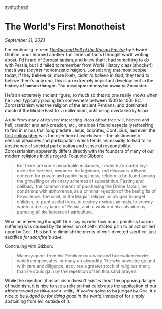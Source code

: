 <svelte:head>

  <title>The World's First Monotheist</title>
  <meta name="description" content="Zoroaster founded the world's first monotheistic religion, thereby opening a new chapter in world history." />
</svelte:head>

# The World's First Monotheist

_September 21, 2023_

I'm continuing to read [_Decline and Fall of the Roman Empire_](https://www.amazon.com/Decline-Empire-Volumes-Everymans-Library/dp/0307700763/ref=sr_1_5?crid=1G5JJM2BIH17N&keywords=decline+and+fall+of+the+roman+empire&qid=1695350465&sprefix=decline+and+%2Caps%2C85&sr=8-5&ufe=app_do%3Aamzn1.fos.f5122f16-c3e8-4386-bf32-63e904010ad0) by Edward Gibbon, and I learned another fun series of facts I thought worth writing about. I'd heard of [Zoroastrianism](https://en.wikipedia.org/wiki/Zoroastrianism), and knew that it had something to do with Persia, but I'd failed to remember from World History class (shocker!) that it was _the first_ monotheistic religion. Considering that most people today, if they believe or, more likely, _claim to believe_ in God, they tend to believe there's only _one_, this is an extremely important development in the history of human thought. The development may be owed to Zoroaster.

He's an extremely ancient figure, so much so that no one really knows when he lived, typically placing him somewhere between 1500 to 1000 BC. Zoroastrianism was the religion of the ancient Persians, and dominated much of the Middle East for a millennium, until being overtaken by Islam.

Aside from many of its very interesting ideas about free will, heaven and hell, creation and anti-creation, etc., one idea I found especially refreshing to find in minds that _long_ predate Jesus, Socrates, Confucius, and even the [first philosopher](https://en.wikipedia.org/wiki/Thales_of_Miletus) was the rejection of asceticism -- the abstinence of sensual pleasures and participation which tends _necessarily_ to lead to an abstinence of societal participation and sense of responsibility. Zoroastrianism apparently differs directly with the founders of many of our modern religions in this regard. To quote Gibbon:

> But there are some remarkable instances, in which Zoroaster lays aside the prophet, assumes the legislator, and discovers a liberal concern for private and public happiness, seldom to be found among the grovelling or visionary schemes of superstition. Fasting and celibacy, the common means of purchasing the Divine favour, he condemns with abhorrence, as a criminal rejection of the best gifts of Providence. The saint, in the Magian religion, is obliged to beget children, to plant useful trees, to destroy noxious animals, to convey water to the dry lands of Persia, and to work out his salvation by pursuing all the labours of agriculture.

What an interesting thought! One may wonder how much pointless human suffering was caused by the elevation of self-inflicted pain to an act smiled upon by God. This isn't to diminish the merits of well-directed sacrifice; just sacrifice _for sacrifice's sake_.

Continuing with Gibbon:

> We may quote from the Zendavesta a wise and benevolent maxim, which compensates for many an absurdity. 'He who sows the ground with care and diligence, acquires a greater stock of religious merit, than he could gain by the repetition of ten thousand prayers.'

While the rejection of asceticism doesn't exist without the opposing danger of hedonism, it is nice to see a religion that celebrates the application of our efforts toward positive social utility. If you're going to be judged by God, it's nice to be _judged by for doing good in the world_, instead of for simply abstaining from evil outside of it.
